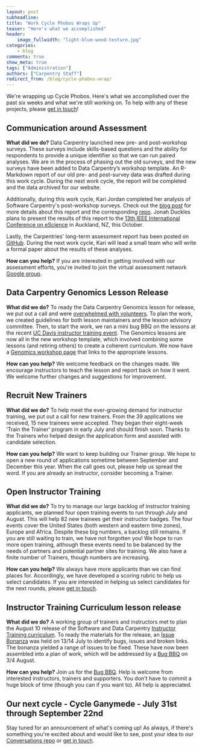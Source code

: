 ```yaml
---
layout: post
subheadline:
title: "Work Cycle Phobos Wraps Up"
teaser: "Here's what we accomplished"
header:
    image_fullwidth: "light-blue-wood-texture.jpg"
categories:
    - blog
comments: true
show_meta: true
tags: ["Administration"]
authors: ["Carpentry Staff"]
redirect_from: /blog/cycle-phobos-wrap/
---
```


We're wrapping up Cycle Phobos. Here's what we accomplished over the past six weeks and what we're still working on. To help with any of these projects, please [get in touch](mailto:bweaver@carpentries.org)!

## Communication around Assessment

**What did we do?**
Data Carpentry launched new pre- and post-workshop surveys. These surveys include skills-based questions and the ability for respondents to provide a unique identifier so that we can run paired analyses. We are in the process of phasing out the old surveys, and the new surveys have been added to Data Carpentry’s workshop template. An R-Markdown report of our old pre- and post-survey data was drafted during this work cycle. During the next work cycle, the report will be completed and the data archived for our website.

Additionally, during this work cycle, Kari Jordan completed her analysis of Software Carpentry's post-workshop surveys. Check out the [blog post](https://software-carpentry.org/blog/2017/07/assess_report.html) for more details about this report and the corresponding [repo](https://github.com/kariljordan/carpentry-community-assessment-projects/tree/master/software-carpentry-projects). Jonah Duckles plans to present the results of this report to the [13th IEEE International Conference on eScience](http://escience2017.org.nz) in Auckland, NZ, this October.

Lastly, the Carpentries' long-term assessment report has been posted on [GitHub](https://carpentries.github.io/public-survey-info/documents/reports/Carpentry-Reports/Long-Term-Feedback-Survey-Report/2017-04-17-carpentry-long-term-assessment-survey-report.html). During the next work cycle, Kari will lead a small team who will write a formal paper about the results of these analyses.

**How can you help?**
If you are interested in getting involved with our assessment efforts, you're invited to join the virtual assessment network [Google group](https://groups.google.com/a/carpentries.org/forum/#!aboutgroup/assessment-network).

## Data Carpentry Genomics Lesson Release

**What did we do?**
To ready the Data Carpentry Genomics lesson for release, we put out a call and were [overwhelmed with volunteers](http://www.datacarpentry.org/blog/genomics-interest/). To plan the work, we created guidelines for both lesson maintainers and the lesson advisory committee. Then, to start the work, we ran a mini bug BBQ on the lessons at the recent [UC Davis instructor training event](https://dib-lab.github.io/2017-06-19-DIBSI-TTT/). The Genomics lessons are now all in the new workshop template, which involved combining some lessons (and retiring others) to create a coherent curriculum. We now have a [Genomics workshop page](http://www.datacarpentry.org/genomics-workshop/) that links to the appropriate lessons.

**How can you help?**
We welcome feedback on the changes made. We encourage instructors to teach the lesson and report back on how it went. We welcome further changes and suggestions for improvement.

## Recruit New Trainers  

**What did we do?**
To help meet the ever-growing demand for instructor training, we put out a call for new trainers. From the 39 applications we received, 15 new trainees were accepted. They began their eight-week ‘Train the Trainer’ program in early July and should finish soon. Thanks to the Trainers who helped design the application form and assisted with candidate selection.

**How can you help?**
We want to keep building our Trainer group. We hope to open a new round of applications sometime between September and December this year. When the call goes out, please help us spread the word. If you are already an instructor, consider becoming a Trainer.

## Open Instructor Training  

**What did we do?**
To try to manage our large backlog of instructor training applicants, we planned four open training events to run through July and August. This will help 82 new trainees get their instructor badges. The four events cover the United States (both western and eastern time zones), Europe and Africa. Despite these big numbers, a backlog still remains. If you are still waiting to train, we have not forgotten you! We hope to run more open training, although these events need to be balanced by the needs of partners and potential partner sites for training. We also have a finite number of Trainers, though numbers are increasing.

**How can you help?**
We always have more applicants than we can find places for. Accordingly, we have developed a scoring rubric to help us select candidates. If you are interested in helping us select candidates for the next rounds, please [get in touch](mailto:ebecker@carpentries.org).

## Instructor Training Curriculum lesson release

**What did we do?**
A working group of trainers and instructors met to plan the August 10 release of the Software and Data Carpentry [Instructor Training curriculum](http://swcarpentry.github.io/instructor-training/). To ready the materials for the release, an [Issue Bonanza](http://www.datacarpentry.org/blog/instructor-training-bonanza/) was held on 13/14 July to identify bugs, issues and broken links. The bonanza yielded a range of issues to be fixed. These have now been assembled into a plan of work, which will be addressed by a [Bug BBQ](http://www.datacarpentry.org/blog/bug-bbq/) on 3/4 August.

**How can you help?**
Join us for the [Bug BBQ](http://www.datacarpentry.org/blog/bug-bbq/). Help is welcome from interested instructors, trainers and supporters. You don't have to commit a huge block of time (though you can if you want to). All help is appreciated.

## Our next cycle - Cycle Ganymede - July 31st through September 22nd  
Stay tuned for an announcement of what's coming up! As always, if there's something you're excited about and would like to see, post your idea to our [Conversations repo](https://github.com/carpentries/conversations/issues) or [get in touch](mailto:bweaver@carpentries.org).

